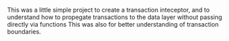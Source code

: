 This was a little simple project to create a transaction inteceptor, and to understand how to propegate transactions to the data layer without passing directly via functions
This was also for better understanding of transaction boundaries. 
